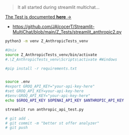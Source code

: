 > It all started during streamlit multichat...

[The Test is documented **here** →](https://jalcocert.github.io/JAlcocerT/how-to-use-lite-llm/#anthropic)


* https://github.com/JAlcocerT/Streamlit-MultiChat/blob/main/Z_Tests/streamlit_anthropic2.py


```sh
python3 -m venv Z_AnthropicTests_venv

#Unix
source Z_AnthropicTests_venv/bin/activate
#.\Z_AnthropicTests_venv\Scripts\activate #Windows

#pip install -r requirements.txt


source .env
#export GROQ_API_KEY="your-api-key-here"
#set GROQ_API_KEY=your-api-key-here
#$env:GROQ_API_KEY="your-api-key-here"
echo $GROQ_API_KEY $OPENAI_API_KEY $ANTHROPIC_API_KEY

streamlit run anthropic_api_test.py

# git add .
# git commit -m "better st offer analyzer"
# git push
```